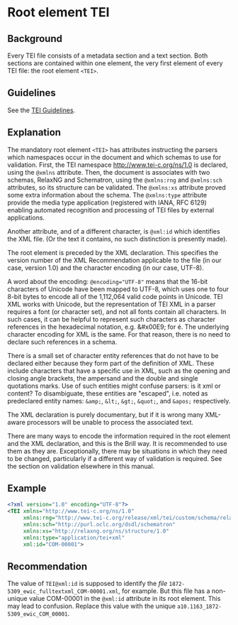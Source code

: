 # Root element TEI

## Background

Every TEI file consists of a metadata section and a text section. Both sections are contained within one element, the very first element of every TEI file: the root element `<TEI>`.

## Guidelines

See the [TEI Guidelines](http://www.tei-c.org/release/doc/tei-p5-doc/en/html/ref-TEI.html).

## Explanation

The mandatory root element `<TEI>` has attributes instructing the parsers which namespaces occur in the document and which schemas to use for validation. First, the TEI namespace http://www.tei-c.org/ns/1.0 is declared, using the `@xmlns` attribute. Then, the document is associates with two schemas, RelaxNG and Schematron, using the `@xmlns:rng` and `@xmlns:sch` attributes, so its structure can be validated. The `@xmlns:xs` attribute proved some extra information about the schema. The `@xmlns:type` attribute provide the media type application (registered with IANA, RFC 6129) enabling  automated recognition and processing of TEI files by external applications.

Another attribute, and of a different character, is `@xml:id` which identifies the XML file. (Or the text it contains, no such distinction is presently made).

The root element is preceded by the XML declaration. This specifies the version number of the XML Recommendation applicable to the file (in our case, version 1.0) and the character encoding (in our case, UTF-8).

A word about the encoding: `@encoding="UTF-8"` means that the 16-bit characters of Unicode have been mapped to UTF-8, which uses one to four 8-bit bytes to encode all of the 1,112,064 valid code points in Unicode. TEI XML works with Unicode, but the representation of TEI XML in a parser requires a font (or character set), and not all fonts contain all characters. In such cases, it can be helpful to represent such characters as character references in the hexadecimal notation, e.g. &amp;#x00E9; for é. The underlying character encoding for XML is the same. For that reason, there is no need to declare such references in a schema.

There is a small set of character entity references that do not have to be declared either because they form part of the definition of XML. These include characters that have a specific use in XML, such as the opening and closing angle brackets, the ampersand and the double and single quotations marks. Use of such entities might confuse parsers: is it xml or content? To disambiguate, these entities are "escaped", i.e. noted as predeclared entity names: `&amp;`, `&lt;`, `&gt;`, `&quot;`, and `&apos;` respectively.

The XML declaration is purely documentary, but if it is wrong many XML-aware processors will be unable to process the associated text.

There are many ways to encode the information required in the root element and the XML declaration, and this is the Brill way. It is recommended to use them as they are. Exceptionally, there may be situations in which they need to be changed, particularly if a different way of validation is required. See the section on validation elsewhere in this manual.

## Example
```xml
<?xml version="1.0" encoding="UTF-8"?>
<TEI xmlns="http://www.tei-c.org/ns/1.0"
     xmlns:rng="http://www.tei-c.org/release/xml/tei/custom/schema/relaxng/tei\_all.rng"
     xmlns:sch="http://purl.oclc.org/dsdl/schematron"
     xmlns:xs="http://relaxng.org/ns/structure/1.0"
     xmlns:type="application/tei+xml"
     xml:id="COM-00001">
```

## Recommendation

The value of `TEI@xml:id` is supposed to identify the _file_ `1872-5309_ewic_fulltextxml_COM-00001.xml`, for example. But this file has a non-unique value COM-00001 in the `@xml:id` attribute in its root element. This may lead to confusion. Replace this value with the unique `a10.1163_1872-5309_ewic_COM_00001`.
